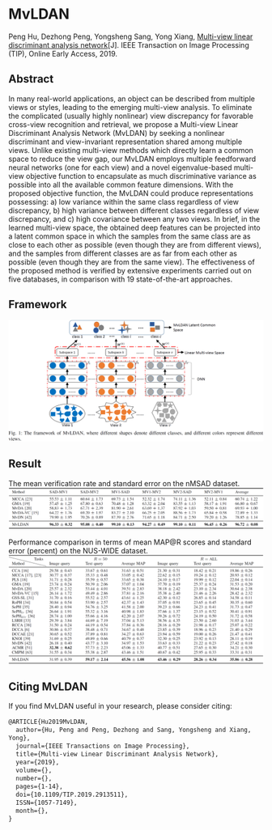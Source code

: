 # MvLDAN
Peng Hu, Dezhong Peng, Yongsheng Sang, Yong Xiang, [Multi-view linear discriminant analysis network](https://ieeexplore.ieee.org/document/8704986)[J]. IEEE Transaction on Image Processing (TIP), Online Early Access, 2019.

## Abstract
In many real-world applications, an object can be described from multiple views or styles, leading to the emerging multi-view analysis. To eliminate the complicated (usually highly nonlinear) view discrepancy for favorable cross-view recognition and retrieval, we propose a Multi-view Linear Discriminant Analysis Network (MvLDAN) by seeking a nonlinear discriminant and view-invariant representation shared among multiple views. Unlike existing multi-view methods which directly learn a common space to reduce the view gap, our MvLDAN employs multiple feedforward neural networks (one for each view) and a novel eigenvalue-based multi-view objective function to encapsulate as much discriminative variance as possible into all the available common feature dimensions. With the proposed objective function, the MvLDAN could produce representations possessing: a) low variance within the same class regardless of view discrepancy, b) high variance between different classes regardless of view discrepancy, and c) high covariance between any two views. In brief, in the learned multi-view space, the obtained deep features can be projected into a latent common space in which the samples from the same class are as close to each other as possible (even though they are from different views), and the samples from different classes are as far from each other as possible (even though they are from the same view). The effectiveness of the proposed method is verified by extensive experiments carried out on five databases, in comparison with 19 state-of-the-art approaches.

## Framework
![MvLDAN](MvLDAN.png)

<!--## Result
![Result](pascal_sentence_results.png)-->
## Result
The mean verification rate and standard error on the nMSAD dataset.
<img src="nMSAD.png" width="800"/>

Performance comparison in terms of mean MAP@R scores and standard error (percent) on the NUS-WIDE
dataset.
<img src="NUSWIDE.png" width="800"/>

## Citing MvLDAN
If you find MvLDAN useful in your research, please consider citing:
```
@ARTICLE{Hu2019MvLDAN, 
  author={Hu, Peng and Peng, Dezhong and Sang, Yongsheng and Xiang, Yong}, 
  journal={IEEE Transactions on Image Processing}, 
  title={Multi-view Linear Discriminant Analysis Network}, 
  year={2019}, 
  volume={}, 
  number={}, 
  pages={1-14}, 
  doi={10.1109/TIP.2019.2913511}, 
  ISSN={1057-7149}, 
  month={},
}
```
